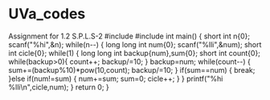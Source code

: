 # UVa_codes
Assignment for 1.2 S.P.L.S-2 
#include<cstdio>
#include<cmath>
int main()
{
    short int n{0};
    scanf("%hi",&n);
    while(n--)
    {
        long long int num{0};
        scanf("%lli",&num);
        short int cicle{0};
        while(1)
        {
            long long int backup{num},sum{0};
            short int count{0};
            while(backup>0){
               count++;
               backup/=10;
            }
            backup=num;
            while(count--)
            {
                sum+=(backup%10)*pow(10,count);
                backup/=10;
            }
            if(sum==num)
            {
                break;
            }else if(num!=sum)
            {
                num+=sum;
                sum=0;
                cicle++;
            }
        }
        printf("%hi %lli\n",cicle,num);
    }
    return 0;
}
